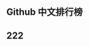 <!--
 * @Descripttion: 
 * @Author: voanit
 * @Date: 2022-05-13 17:33:45
 * @LastEditors: voanit
 * @LastEditTime: 2022-05-13 17:46:07
-->
## Github 中文排行榜



## 222